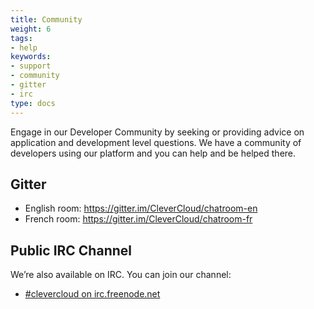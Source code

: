 ```yaml
---
title: Community
weight: 6
tags:
- help
keywords:
- support
- community
- gitter
- irc
type: docs
---
```


Engage in our Developer Community by seeking or providing advice on application and development level questions. We have a community of developers using our platform and you can help and be helped there.

## Gitter

* English room: https://gitter.im/CleverCloud/chatroom-en
* French room: https://gitter.im/CleverCloud/chatroom-fr

## Public IRC Channel

We’re also available on IRC. You can join our channel:

* [#clevercloud on irc.freenode.net](irc://irc.freenode.net:6667/clevercloud)

